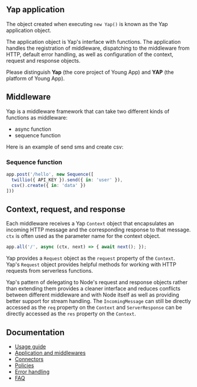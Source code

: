 ## Yap application

The object created when executing `new Yap()` is known as the Yap application object.

The application object is Yap's interface with functions. The application handles the registration
of middleware, dispatching to the middleware from HTTP, default error handling, as well as
configuration of the context, request and response objects.

Please distinguish **Yap** (the core project of Young App) and **YAP** (the platform of Young App).

## Middleware

Yap is a middleware framework that can take two different kinds of functions as middleware:

  * async function
  * sequence function

Here is an example of send sms and create csv:

### Sequence function

```js
app.post('/hello', new Sequence([
  twillio({ API_KEY }).send({ in: 'user' }),
  csv().create({ in: 'data' })
]))
```

## Context, request, and response

Each middleware receives a Yap `Context` object that encapsulates an incoming
HTTP message and the corresponding response to that message.  `ctx` is often used
as the parameter name for the context object.

```js
app.all('/', async (ctx, next) => { await next(); });
```

Yap provides a `Request` object as the `request` property of the `Context`.  
Yap's `Request` object provides helpful methods for working with
HTTP requests from serverless functions. 

Yap's pattern of delegating to Node's request and response objects rather than extending them
provides a cleaner interface and reduces conflicts between different middleware and with Node
itself as well as providing better support for stream handling. The `IncomingMessage` can still be
directly accessed as the `req` property on the `Context` and `ServerResponse` can be directly
accessed as the `res` property on the `Context`.

## Documentation

 - [Usage guide](../docs/guide.md)
 - [Application and middlewares](../docs/middlewares.md)
 - [Connectors](../docs/connectors.md)
 - [Policies](../docs/policies.md)
 - [Error handling](../docs/error-handling.md)
 - [FAQ](../docs/faq.md)
